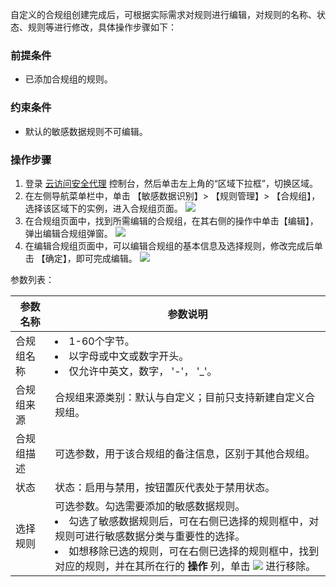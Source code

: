 自定义的合规组创建完成后，可根据实际需求对规则进行编辑，对规则的名称、状态、规则等进行修改，具体操作步骤如下：

### 前提条件
- 已添加合规组的规则。

### 约束条件
- 默认的敏感数据规则不可编辑。

### 操作步骤
1. 登录 [云访问安全代理](https://console.cloud.tencent.com/casb)  控制台，然后单击左上角的“区域下拉框”，切换区域。
2. 在左侧导航菜单栏中，单击 【敏感数据识别】> 【规则管理】> 【合规组】，选择该区域下的实例，进入合规组页面。
![](https://main.qcloudimg.com/raw/ad81a51e79a22c15d902179da2a4d6dd.png)
3. 在合规组页面中，找到所需编辑的合规组，在其右侧的操作中单击【编辑】，弹出编辑合规组弹窗。
![](https://main.qcloudimg.com/raw/a7acac28c06a5a59c214aab661814b05.png)
4. 在编辑合规组页面中，可以编辑合规组的基本信息及选择规则，修改完成后单击 【确定】，即可完成编辑。
![](https://main.qcloudimg.com/raw/909a0764d8db1a22acee0d50124b5bc8.jpg)

参数列表：

| 参数名称   | 参数说明                                                     |
| ---------- | ------------------------------------------------------------ |
| 合规组名称 | </li> <li>1-60个字节。</li> <li>以字母或中文或数字开头。</li> <li>仅允许中英文，数字， '-'， '_'。 |
| 合规组来源 | 合规组来源类别：默认与自定义；目前只支持新建自定义合规组。   |
| 合规组描述 | 可选参数，用于该合规组的备注信息，区别于其他合规组。         |
| 状态       | 状态：启用与禁用，按钮置灰代表处于禁用状态。                 |
| 选择规则   | 可选参数。勾选需要添加的敏感数据规则。 <li>勾选了敏感数据规则后，可在右侧已选择的规则框中，对规则可进行敏感数据分类与重要性的选择。</li> <li>如想移除已选的规则，可在右侧已选择的规则框中，找到对应的规则，并在其所在行的 **操作** 列，单击 ![](https://main.qcloudimg.com/raw/9feeea42f21f9cd91b86f7903e24341d.png) 进行移除。|

